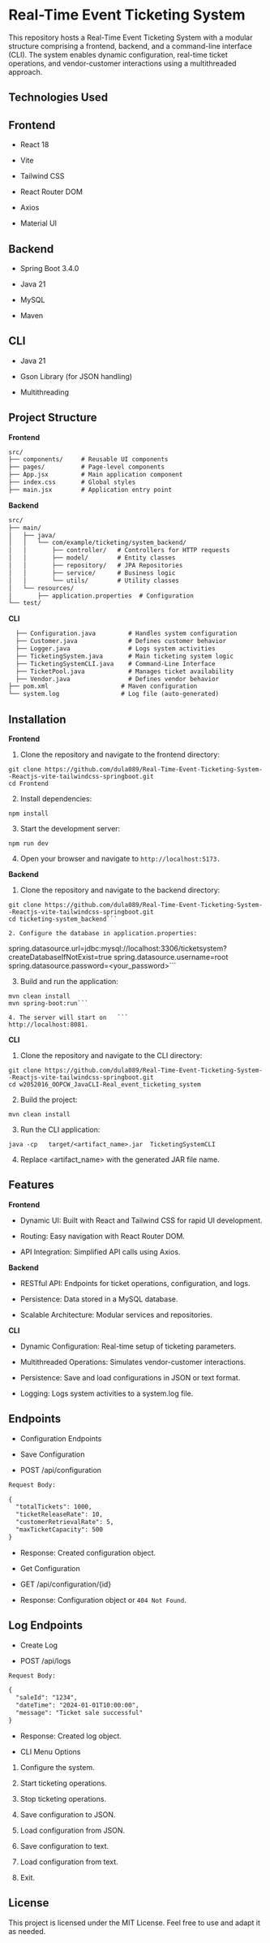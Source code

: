 # Real-Time Event Ticketing System

This repository hosts a Real-Time Event Ticketing System with a modular structure comprising a frontend, backend, and a command-line interface (CLI). The system enables dynamic configuration, real-time ticket operations, and vendor-customer interactions using a multithreaded approach.

## **Technologies Used**

## Frontend

- React 18

- Vite

- Tailwind CSS

- React Router DOM

- Axios

- Material UI

## Backend

- Spring Boot 3.4.0

- Java 21

- MySQL

- Maven

## CLI

- Java 21

- Gson Library (for JSON handling)

- Multithreading

## Project Structure

**Frontend**
```txt
src/
├── components/     # Reusable UI components
├── pages/          # Page-level components
├── App.jsx         # Main application component
├── index.css       # Global styles
├── main.jsx        # Application entry point
```
**Backend**
```txt
src/
├── main/
│   ├── java/
│   │   └── com/example/ticketing/system_backend/
│   │       ├── controller/   # Controllers for HTTP requests
│   │       ├── model/        # Entity classes
│   │       ├── repository/   # JPA Repositories
│   │       ├── service/      # Business logic
│   │       └── utils/        # Utility classes
│   └── resources/
│       ├── application.properties  # Configuration
└── test/
```
**CLI**
```txt
  ├── Configuration.java         # Handles system configuration
  ├── Customer.java              # Defines customer behavior
  ├── Logger.java                # Logs system activities
  ├── TicketingSystem.java       # Main ticketing system logic
  ├── TicketingSystemCLI.java    # Command-Line Interface
  ├── TicketPool.java            # Manages ticket availability
  ├── Vendor.java                # Defines vendor behavior
├── pom.xml                    # Maven configuration
└── system.log                 # Log file (auto-generated)
```
## Installation

**Frontend**

1. Clone the repository and navigate to the frontend directory:

  ```
  git clone https://github.com/dula089/Real-Time-Event-Ticketing-System--Reactjs-vite-tailwindcss-springboot.git
  cd Frontend
  ```
2. Install dependencies:

  ```npm install```

3. Start the development server:

  ```npm run dev```

4. Open your browser and navigate to ```http://localhost:5173.```

**Backend**

1. Clone the repository and navigate to the backend directory:

  ```
  git clone https://github.com/dula089/Real-Time-Event-Ticketing-System--Reactjs-vite-tailwindcss-springboot.git
  cd ticketing-system_backend```

2. Configure the database in application.properties:
```
spring.datasource.url=jdbc:mysql://localhost:3306/ticketsystem?createDatabaseIfNotExist=true
spring.datasource.username=root
spring.datasource.password=<your_password>```

3. Build and run the application:
```
mvn clean install
mvn spring-boot:run```

4. The server will start on   ```
http://localhost:8081.
```

**CLI**

1. Clone the repository and navigate to the CLI directory:
  ```
  git clone https://github.com/dula089/Real-Time-Event-Ticketing-System--Reactjs-vite-tailwindcss-springboot.git
  cd w2052016_OOPCW_JavaCLI-Real_event_ticketing_system
   ```
2. Build the project:
  ```
  mvn clean install
  ```
3. Run the CLI application:
  ```
 java -cp   target/<artifact_name>.jar  TicketingSystemCLI
```
4. Replace <artifact_name> with the generated JAR file name.

## Features

**Frontend**

- Dynamic UI: Built with React and Tailwind CSS for rapid UI development.

- Routing: Easy navigation with React Router DOM.

- API Integration: Simplified API calls using Axios.

**Backend**

- RESTful API: Endpoints for ticket operations, configuration, and logs.

- Persistence: Data stored in a MySQL database.

- Scalable Architecture: Modular services and repositories.

**CLI**

- Dynamic Configuration: Real-time setup of ticketing parameters.

- Multithreaded Operations: Simulates vendor-customer interactions.

- Persistence: Save and load configurations in JSON or text format.

- Logging: Logs system activities to a system.log file.

## Endpoints

- Configuration Endpoints

- Save Configuration

- POST /api/configuration
```txt
Request Body:

{
  "totalTickets": 1000,
  "ticketReleaseRate": 10,
  "customerRetrievalRate": 5,
  "maxTicketCapacity": 500
}
```
- Response: Created configuration object.

- Get Configuration

- GET /api/configuration/{id}

- Response: Configuration object or ```404 Not Found```.

## Log Endpoints

- Create Log

- POST /api/logs
```txt
Request Body:

{
  "saleId": "1234",
  "dateTime": "2024-01-01T10:00:00",
  "message": "Ticket sale successful"
}
```
- Response: Created log object.

- CLI Menu Options

 1. Configure the system.

 2. Start ticketing operations.

 3. Stop ticketing operations.

 4. Save configuration to JSON.

 5. Load configuration from JSON.

 6. Save configuration to text.

 7. Load configuration from text.

 8. Exit.

## License

This project is licensed under the MIT License. Feel free to use and adapt it as needed.
